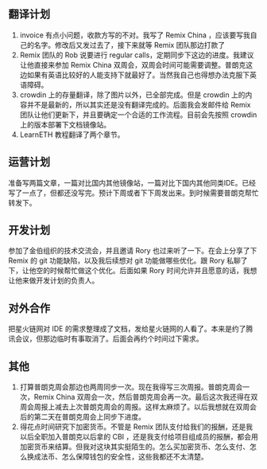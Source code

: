 ## 翻译计划

1. invoice 有点小问题，收款方写的不对。我写了 Remix China ，应该要写我自己的名字。修改后又发过去了，接下来就等 Remix 团队那边打款了
2. Remix 团队的 Rob 说要进行 regular calls，定期同步下这边的进度。我建议让他直接来参加 Remix China 双周会，双周会时间可能需要调整。普朗克这边如果有英语比较好的人能支持下就最好了。当然我自己也得想办法克服下英语障碍。
3. crowdin 上的存量翻译，除了图片以外，已全部完成。但是 crowdin 上的内容并不是最新的，所以其实还是没有翻译完成的。后面我会发邮件给 Remix 团队让他们更新下，并且要确定一个合适的工作流程。目前会先按照 crowdin 上的版本部署下文档镜像站。
4. LearnETH 教程翻译了两个章节。


## 运营计划

准备写两篇文章，一篇对比国内其他镜像站，一篇对比下国内其他同类IDE。已经写了一点了，但都还没写完。预计下周或者下下周发出来。到时候需要普朗克帮忙转发下。

## 开发计划

参加了金伯组织的技术交流会，并且邀请 Rory 也过来听了一下。在会上分享了下 Remix 的 git 功能缺陷，以及我后续想对 git 功能做哪些优化。跟 Rory 私聊了下，让他空的时候帮忙做这个优化。后面如果 Rory 时间允许并且愿意的话，我想让他来做开发计划的负责人。

## 对外合作

把星火链网对 IDE 的需求整理成了文档，发给星火链网的人看了。本来是约了腾讯会议，但那边临时有事取消了。后面会再约个时间过下需求。


## 其他

1. 打算普朗克周会那边也两周同步一次。现在我得写三次周报。普朗克周会一次，Remix China 双周会一次，然后普朗克周会再一次。最后这次我还得在双周会周报上减去上次普朗克周会的周报。这样太麻烦了。以后我想就在双周会后的第二天在普朗克周会上同步下进度。
2. 得花点时间研究下加密货币。不管是 Remix 团队支付给我们的报酬，还是我以后全职加入普朗克以后拿的 CBI ，还是我支付给项目组成员的报酬，都会用加密货币来结算。但我对这块其实挺陌生的。怎么买加密货币、怎么支付、怎么换成法币、怎么保障钱包的安全性，这些我都还不太清楚。

